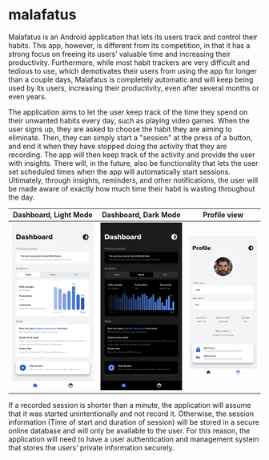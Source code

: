 # malafatus
Malafatus is an Android application that lets its users track and control their habits. This app, however, is different from its competition, in that it has a strong focus on freeing its users’ valuable time and increasing their productivity. Furthermore, while most habit trackers are very difficult and tedious to use, which demotivates their users from using the app for longer than a couple days, Malafatus is completely automatic and will keep being used by its users, increasing their productivity, even after several months or even years.

The application aims to let the user keep track of the time they spend on their unwanted habits every day, such as playing video games. When the user signs up, they are asked to choose the habit they are aiming to eliminate. Then, they can simply start a "session" at the press of a button, and end it when they have stopped doing the activity that they are recording. The app will then keep track of the activity and provide the user with insights. There will, in the future, also be functionality that lets the user set scheduled times when the app will automatically start sessions. Ultimately, through insights, reminders, and other notifications, the user will be made aware of exactly how much time their habit is wasting throughout the day.

Dashboard, Light Mode            |  Dashboard, Dark Mode                  |  Profile view
:-------------------------------:|:--------------------------------------:|:-------------------------:
![](/UI/Dashboard-week.png)      |  ![](/UI/Dashboard-month-1.png)        |  ![](/UI/Profile.png)

If a recorded session is shorter than a minute, the application will assume that it was started unintentionally and not record it. Otherwise, the session information (Time of start and duration of session) will be stored in a secure online database and will only be available to the user. For this reason, the application will need to have a user authentication and management system that stores the users’ private information securely.
